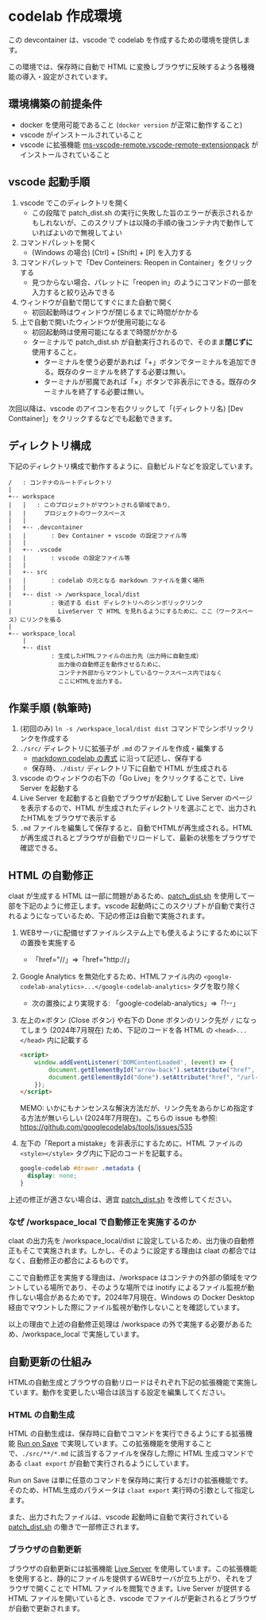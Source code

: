 # codelab 作成環境

この devcontainer は、vscode で codelab を作成するための環境を提供します。

この環境では、保存時に自動で HTML に変換しブラウザに反映するよう各種機能の導入・設定がされています。

## 環境構築の前提条件

- docker を使用可能であること (`docker version` が正常に動作すること)
- vscode がインストールされていること
- vscode に拡張機能 [ms-vscode-remote.vscode-remote-extensionpack](https://marketplace.visualstudio.com/items?itemName=ms-vscode-remote.vscode-remote-extensionpack) がインストールされていること

## vscode 起動手順

1. vscode でこのディレクトリを開く
    - この段階で patch_dist.sh の実行に失敗した旨のエラーが表示されるかもしれないが、このスクリプトは以降の手順の後コンテナ内で動作していればよいので無視してよい
2. コマンドパレットを開く
    - (Windows の場合) [Ctrl] + [Shift] + [P] を入力する
3. コマンドパレットで「Dev Conteiners: Reopen in Container」をクリックする
    - 見つからない場合、パレットに「reopen in」のようにコマンドの一部を入力すると絞り込みできる
4. ウィンドウが自動で閉じてすぐにまた自動で開く
    - 初回起動時はウィンドウが閉じるまでに時間がかかる
5. 上で自動で開いたウィンドウが使用可能になる
    - 初回起動時は使用可能になるまで時間がかかる
    - ターミナルで patch_dist.sh が自動実行されるので、そのまま**閉じずに**使用すること。
        - ターミナルを使う必要があれば「+」ボタンでターミナルを追加できる。既存のターミナルを終了する必要は無い。
        - ターミナルが邪魔であれば「×」ボタンで非表示にできる。既存のターミナルを終了する必要は無い。

次回以降は、vscode のアイコンを右クリックして「(ディレクトリ名) [Dev Conttainer]」をクリックするなどでも起動できます。

## ディレクトリ構成

下記のディレクトリ構成で動作するように、自動ビルドなどを設定しています。

```plain
/   : コンテナのルートディレクトリ
|
+-- workspace
|   |   : このプロジェクトがマウントされる領域であり、
|   |     プロジェクトのワークスペース
|   |
|   +-- .devcontainer
|   |       : Dev Container + vscode の設定ファイル等
|   |
|   +-- .vscode
|   |       : vscode の設定ファイル等
|   |
|   +-- src
|   |       : codelab の元となる markdown ファイルを置く場所
|   |
|   +-- dist -> /workspace_local/dist
|           : 後述する dist ディレクトリへのシンボリックリンク
|             LiveServer で HTML を見れるようにするために、ここ（ワークスペース）にリンクを張る
|
+-- workspace_local
    |
    +-- dist
            : 生成したHTMLファイルの出力先（出力時に自動生成）
              出力後の自動修正を動作させるために、
              コンテナ外部からマウントしているワークスペース内ではなく
              ここにHTMLを出力する。
```

## 作業手順 (執筆時)

1. (初回のみ) `ln -s /workspace_local/dist dist` コマンドでシンボリックリンクを作成する
2. `./src/` ディレクトリに拡張子が `.md` のファイルを作成・編集する
    - [markdown codelab の書式](https://github.com/googlecodelabs/tools/tree/main/claat/parser/md) に沿って記述し、保存する
    - 保存時、`./dist/` ディレクトリ下に自動で HTML が生成される
3. vscode のウィンドウの右下の「Go Live」をクリックすることで、Live Server を起動する
4. Live Server を起動すると自動でブラウザが起動して Live Server のページを表示するので、HTML が生成されたディレクトリを選ぶことで、出力されたHTMLをブラウザで表示する
5. `.md` ファイルを編集して保存すると、自動でHTMLが再生成される。HTMLが再生成されるとブラウザが自動でリロードして、最新の状態をブラウザで確認できる。

## HTML の自動修正

claat が生成する HTML は一部に問題があるため、[patch_dist.sh](./tools/patch_dist.sh) を使用して一部を下記のように修正します。vscode 起動時にこのスクリプトが自動で実行されるようになっているため、下記の修正は自動で実施されます。

1. WEBサーバに配備せずファイルシステム上でも使えるようにするために以下の置換を実施する

    - 「href="//」⇒「href="http://」

2. Google Analytics を無効化するため、HTMLファイル内の `<google-codelab-analytics>...</google-codelab-analytics>` タグを取り除く

    - 次の置換により実現する: 「google-codelab-analytics」⇒「!--」

3. 左上の×ボタン (Close ボタン) や右下の Done ボタンのリンク先が `/` になってしまう (2024年7月現在) ため、下記のコードを各 HTML の `<head>...</head>` 内に記載する

    ```html
    <script>
        window.addEventListener('DOMContentLoaded', (event) => {
            document.getElementById("arrow-back").setAttribute("href", "/url-on-close");
            document.getElementById("done").setAttribute("href", "/url-on-done");
        });
    </script>
    ```

    MEMO: いかにもナンセンスな解決方法だが、リンク先をあらかじめ指定する方法が無いらしい (2024年7月現在)。こちらの issue も参照: <https://github.com/googlecodelabs/tools/issues/535>

4. 左下の「Report a mistake」を非表示にするために、HTML ファイルの `<style></style>` タグ内に下記のコードを記載する。

    ```css
    google-codelab #drawer .metadata {
      display: none;
    }
    ```

上述の修正が適さない場合は、適宜 [patch_dist.sh](./tools/patch_dist.sh) を改修してください。

### なぜ /workspace_local で自動修正を実施するのか

claat の出力先を /workspace_local/dist に設定しているため、出力後の自動修正もそこで実施されます。しかし、そのように設定する理由は claat の都合ではなく、自動修正の都合によるものです。

ここで自動修正を実施する理由は、/workspace はコンテナの外部の領域をマウントしている場所であり、そのような場所では inotify によるファイル監視が動作しない場合があるためです。2024年7月現在、Windows の Docker Desktop 経由でマウントした際にファイル監視が動作しないことを確認しています。

以上の理由で上述の自動修正処理は /workspace の外で実施する必要があるため、/workspace_local で実施しています。

## 自動更新の仕組み

HTMLの自動生成とブラウザの自動リロードはそれぞれ下記の拡張機能で実施しています。動作を変更したい場合は該当する設定を編集してください。

### HTML の自動生成

HTML の自動生成は、保存時に自動でコマンドを実行できるようにする拡張機能 [Run on Save](https://marketplace.visualstudio.com/items?itemName=pucelle.run-on-save) で実現しています。この拡張機能を使用することで、`./src/**/*.md` に該当するファイルを保存した際に HTML 生成コマンドである `claat export` が自動で実行されるようにしています。

Run on Save は単に任意のコマンドを保存時に実行するだけの拡張機能です。そのため、HTML生成のパラメータは `claat export` 実行時の引数として指定します。

また、出力されたファイルは、vscode 起動時に自動で実行されている [patch_dist.sh](./tools/patch_dist.sh) の働きで一部修正されます。

### ブラウザの自動更新

ブラウザの自動更新には拡張機能 [Live Server](https://marketplace.visualstudio.com/items?itemName=ritwickdey.LiveServer) を使用しています。この拡張機能を使用すると、静的にファイルを提供するWEBサーバが立ち上がり、それをブラウザで開くことで HTML ファイルを閲覧できます。Live Server が提供する HTML ファイルを開いているとき、vscode でファイルが更新されるとブラウザが自動で更新されます。
